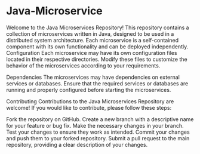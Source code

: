 # Java-Microservice
Welcome to the Java Microservices Repository! This repository contains a collection of microservices written in Java, designed to be used in a distributed system architecture. Each microservice is a self-contained component with its own functionality and can be deployed independently.
Configuration
Each microservice may have its own configuration files located in their respective directories. Modify these files to customize the behavior of the microservices according to your requirements.

Dependencies
The microservices may have dependencies on external services or databases. Ensure that the required services or databases are running and properly configured before starting the microservices.

Contributing
Contributions to the Java Microservices Repository are welcome! If you would like to contribute, please follow these steps:

Fork the repository on GitHub.
Create a new branch with a descriptive name for your feature or bug fix.
Make the necessary changes in your branch.
Test your changes to ensure they work as intended.
Commit your changes and push them to your forked repository.
Submit a pull request to the main repository, providing a clear description of your changes.
